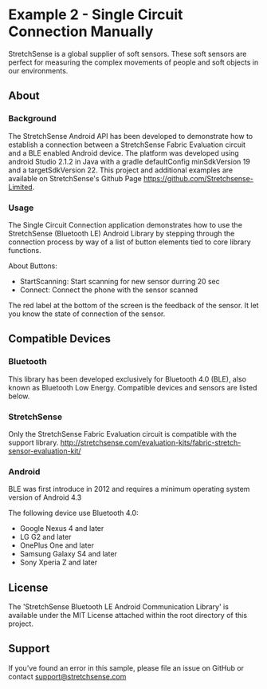 # Example 2 - Single Circuit Connection Manually

StretchSense is a global supplier of soft sensors. These soft sensors are perfect for measuring the complex movements of people and soft objects in our environments. 

## About
### Background
The StretchSense Android API has been developed to demonstrate how to establish a connection between a StretchSense Fabric Evaluation circuit and a BLE enabled Android device. The platform was developed using android Studio 2.1.2 in Java with a gradle defaultConfig minSdkVersion 19 and a targetSdkVersion 22.
This project and additional examples are available on StretchSense's Github Page https://github.com/Stretchsense-Limited.

### Usage
The Single Circuit Connection application demonstrates how to use the StretchSense (Bluetooth LE) Android Library by stepping through the connection process by way of a list of button elements tied to core library functions.

About Buttons:
*   StartScanning: Start scanning for new sensor durring 20 sec
*   Connect: Connect the phone with the sensor scanned

	
The red label at the bottom of the screen is the feedback of the sensor. It let you know the state of connection of the sensor.


## Compatible Devices

### Bluetooth
This library has been developed exclusively for Bluetooth 4.0 (BLE), also known as Bluetooth Low Energy. Compatible devices and sensors are listed below. 

### StretchSense
Only the StretchSense Fabric Evaluation circuit is compatible with the support library.
http://stretchsense.com/evaluation-kits/fabric-stretch-sensor-evaluation-kit/

### Android
BLE was first introduce in 2012 and requires a minimum operating system version of Android 4.3

The following device use Bluetooth 4.0:
*	Google Nexus 4 and later
*	LG G2 and later
*   OnePlus One and later
*   Samsung Galaxy S4 and later
*   Sony Xperia Z and later

## License
The 'StretchSense Bluetooth LE Android Communication Library' is available under the MIT License attached within the root directory of this project.

## Support

If you've found an error in this sample, please file an issue on GitHub or contact support@stretchsense.com